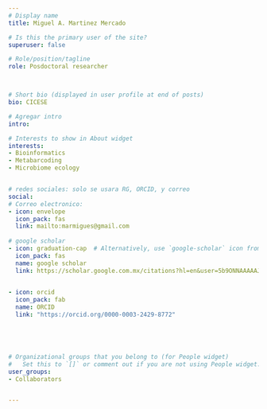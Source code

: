 ```yaml
---
# Display name
title: Miguel A. Martinez Mercado

# Is this the primary user of the site?
superuser: false

# Role/position/tagline
role: Posdoctoral researcher



# Short bio (displayed in user profile at end of posts)
bio: CICESE

# Agregar intro
intro: 

# Interests to show in About widget
interests: 
- Bioinformatics
- Metabarcoding
- Microbiome ecology


# redes sociales: solo se usara RG, ORCID, y correo
social:
# Correo electronico:
- icon: envelope
  icon_pack: fas
  link: mailto:marmigues@gmail.com
  
# google scholar
- icon: graduation-cap  # Alternatively, use `google-scholar` icon from `ai` icon pack
  icon_pack: fas
  name: google scholar
  link: https://scholar.google.com.mx/citations?hl=en&user=5b9ONNAAAAAJ
  

- icon: orcid
  icon_pack: fab
  name: ORCID
  link: "https://orcid.org/0000-0003-2429-8772"





# Organizational groups that you belong to (for People widget)
#   Set this to `[]` or comment out if you are not using People widget.
user_groups:
- Collaborators


---
```


